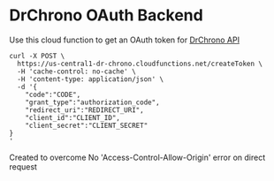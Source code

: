 # DrChrono OAuth Backend

Use this cloud function to get an OAuth token for [DrChrono API](https://app.drchrono.com/api-docs/v2016_06/documentation)

```shell
curl -X POST \
  https://us-central1-dr-chrono.cloudfunctions.net/createToken \
  -H 'cache-control: no-cache' \
  -H 'content-type: application/json' \
  -d '{
	"code":"CODE",
	"grant_type":"authorization_code",
	"redirect_uri":"REDIRECT_URI",
	"client_id":"CLIENT_ID",
	"client_secret":"CLIENT_SECRET"
}
'
```

Created to overcome No 'Access-Control-Allow-Origin' error on direct request
